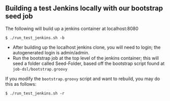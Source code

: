 ## Building a test Jenkins locally with our bootstrap seed job

The following will build up a jenkins container at localhost:8080

```
$ ./run_test_jenkins.sh -b
```

- After building up the localhost jenkins clone, you will need to login; the autogenerated login is admin/admin.
- Run the bootstrap job at the top level of the jenkins container; this will seed a folder called Seed-Folder, based off the bootstrap script found at `job-dsl/bootstrap.groovy`


If you modify the `bootstrap.groovy` script and want to rebuild, you may do this as follows:
```
$ ./run_test_jenkins.sh -r
```